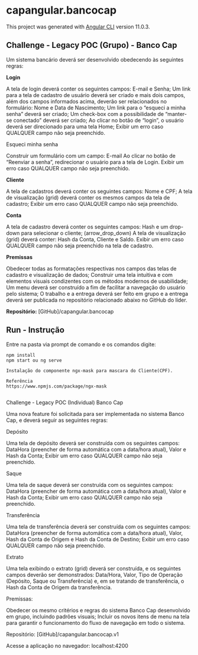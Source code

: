# capangular.bancocap

This project was generated with [Angular CLI](https://github.com/angular/angular-cli) version 11.0.3.


## Challenge - Legacy POC (Grupo) - Banco Cap

Um sistema bancário deverá ser desenvolvido obedecendo às seguintes regras:

**Login**

A tela de login deverá conter os seguintes campos: E-mail e Senha;
Um link para a tela de cadastro de usuário deverá ser criado e mais dois campos, além dos campos informados acima, deverão ser relacionados no formulário: Nome e Data de Nascimento;
Um link para o “esqueci a minha senha” deverá ser criado;
Um check-box com a possibilidade de “manter-se conectado” deverá ser criado;
Ao clicar no botão de “login”, o usuário deverá ser direcionado para uma tela Home;
Exibir um erro caso QUALQUER campo não seja preenchido.

Esqueci minha senha

Construir um formulário com um campo: E-mail
Ao clicar no botão de “Reenviar a senha”, redirecionar o usuário para a tela de Login.
Exibir um erro caso QUALQUER campo não seja preenchido.

**Cliente**

A tela de cadastros deverá conter os seguintes campos: Nome e CPF;
A tela de visualização (grid) deverá conter os mesmos campos da tela de cadastro;
Exibir um erro caso QUALQUER campo não seja preenchido.

**Conta**

A tela de cadastro deverá conter os seguintes campos: Hash e um drop-down para selecionar o cliente; (arrow_drop_down)
A tela de visualização (grid) deverá conter: Hash da Conta, Cliente e Saldo.
Exibir um erro caso QUALQUER campo não seja preenchido na tela de cadastro.

**Premissas**

Obedecer todas as formatações respectivas nos campos das telas de cadastro e visualização de dados;
Construir uma tela intuitiva e com elementos visuais condizentes com os métodos modernos de usabilidade;
Um menu deverá ser construído a fim de facilitar a navegação do usuário pelo sistema;
O trabalho e a entrega deverá ser feito em grupo e a entrega deverá ser publicada no repositório relacionado abaixo no GitHub do líder.


**Repositório:**
[GitHub]/capangular.bancocap


## Run  - Instrução

Entre na pasta via prompt de comando e os comandos digite:

```
npm install
npm start ou ng serve

Instalação do componente ngx-mask para mascara do Cliente(CPF).

Referência
https://www.npmjs.com/package/ngx-mask


```

Challenge - Legacy POC (Individual)
Banco Cap


Uma nova feature foi solicitada para ser implementada no sistema Banco Cap, e deverá seguir as seguintes regras:


Depósito

Uma tela de depósito deverá ser construída com os seguintes campos: DataHora (preencher de forma automática com a data/hora atual), Valor e Hash da Conta;
Exibir um erro caso QUALQUER campo não seja preenchido.

Saque

Uma tela de saque deverá ser construída com os seguintes campos: DataHora (preencher de forma automática com a data/hora atual), Valor e Hash da Conta;
Exibir um erro caso QUALQUER campo não seja preenchido.

Transferência

Uma tela de transferência deverá ser construída com os seguintes campos: DataHora (preencher de forma automática com a data/hora atual), Valor, Hash da Conta de Origem e Hash da Conta de Destino;
Exibir um erro caso QUALQUER campo não seja preenchido.

Extrato

Uma tela exibindo o extrato (grid) deverá ser construída, e os seguintes campos deverão ser demonstrados: Data/Hora, Valor, Tipo de Operação (Depósito, Saque ou Transferência) e, em se tratando de transferência, o Hash da Conta de Origem da transferência.

Premissas:

Obedecer os mesmo critérios e regras do sistema Banco Cap desenvolvido em grupo, incluindo padrões visuais;
Incluir os novos itens de menu na tela para garantir o funcionamento do fluxo de navegação em todo o sistema.

Repositório:
[GitHub]/capangular.bancocap.v1

Acesse a aplicação no navegador: localhost:4200
